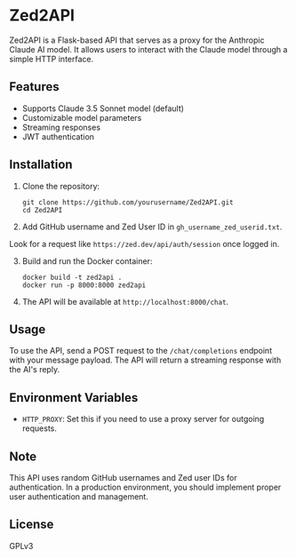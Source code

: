 # Zed2API

Zed2API is a Flask-based API that serves as a proxy for the Anthropic Claude AI model. It allows users to interact with the Claude model through a simple HTTP interface.

## Features

- Supports Claude 3.5 Sonnet model (default)
- Customizable model parameters
- Streaming responses
- JWT authentication

## Installation

1. Clone the repository:
   ```
   git clone https://github.com/yourusername/Zed2API.git
   cd Zed2API
   ```

2. Add GitHub username and Zed User ID in `gh_username_zed_userid.txt`.

Look for a request like `https://zed.dev/api/auth/session` once logged in.

3. Build and run the Docker container:
   ```
   docker build -t zed2api .
   docker run -p 8000:8000 zed2api
   ```

3. The API will be available at `http://localhost:8000/chat`.


## Usage

To use the API, send a POST request to the `/chat/completions` endpoint with your message payload. The API will return a streaming response with the AI's reply.

## Environment Variables

- `HTTP_PROXY`: Set this if you need to use a proxy server for outgoing requests.

## Note

This API uses random GitHub usernames and Zed user IDs for authentication. In a production environment, you should implement proper user authentication and management.

## License

GPLv3